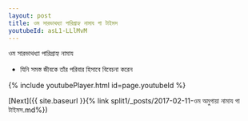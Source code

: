 ```yaml
---
layout: post
title: ওম সারভাথধ্যা পারিগ্রাহ্য নামায গা টাইমস
youtubeId: asL1-LLlMvM
---
```

 
 
 ওম সারভাথধ্যা পারিগ্রাহ্য নামায  
 
 -  যিনি সমস্ত জীবকে তাঁর পরিবার হিসাবে বিবেচনা করেন 
 
  
 
  
 
 
 
 
 
 


{% include youtubePlayer.html id=page.youtubeId %}
 
[Next]({{ site.baseurl }}{% link  split1/_posts/2017-02-11-ওম অমুগায়া নামায গা টাইমস.md%})
 
